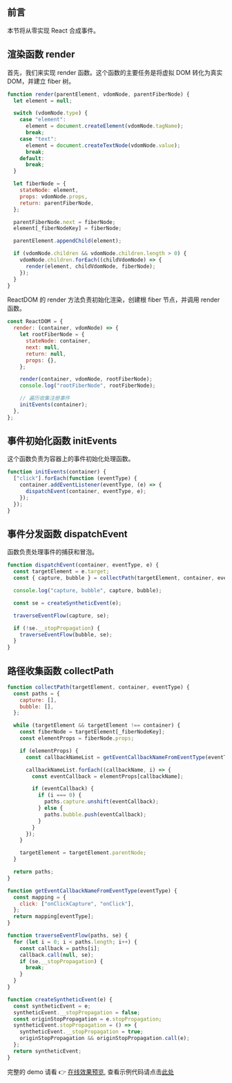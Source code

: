 ## 前言

本节将从零实现 React 合成事件。

## 渲染函数 render

首先，我们来实现 render 函数。这个函数的主要任务是将虚拟 DOM 转化为真实 DOM，并建立 fiber 树。

```js
function render(parentElement, vdomNode, parentFiberNode) {
  let element = null;

  switch (vdomNode.type) {
    case "element":
      element = document.createElement(vdomNode.tagName);
      break;
    case "text":
      element = document.createTextNode(vdomNode.value);
      break;
    default:
      break;
  }

  let fiberNode = {
    stateNode: element,
    props: vdomNode.props,
    return: parentFiberNode,
  };

  parentFiberNode.next = fiberNode;
  element[_fiberNodeKey] = fiberNode;

  parentElement.appendChild(element);

  if (vdomNode.children && vdomNode.children.length > 0) {
    vdomNode.children.forEach((childVdomNode) => {
      render(element, childVdomNode, fiberNode);
    });
  }
}
```

ReactDOM 的 render 方法负责初始化渲染，创建根 fiber 节点，并调用 render 函数。

```js
const ReactDOM = {
  render: (container, vdomNode) => {
    let rootFiberNode = {
      stateNode: container,
      next: null,
      return: null,
      props: {},
    };

    render(container, vdomNode, rootFiberNode);
    console.log("rootFiberNode", rootFiberNode);

    // 遍历收集注册事件
    initEvents(container);
  },
};
```

## 事件初始化函数 initEvents

这个函数负责为容器上的事件初始化处理函数。

```js
function initEvents(container) {
  ["click"].forEach(function (eventType) {
    container.addEventListener(eventType, (e) => {
      dispatchEvent(container, eventType, e);
    });
  });
}
```

## 事件分发函数 dispatchEvent

函数负责处理事件的捕获和冒泡。

```js
function dispatchEvent(container, eventType, e) {
  const targetElement = e.target;
  const { capture, bubble } = collectPath(targetElement, container, eventType);

  console.log("capture, bubble", capture, bubble);

  const se = createSyntheticEvent(e);

  traverseEventFlow(capture, se);

  if (!se.__stopPropagation) {
    traverseEventFlow(bubble, se);
  }
}
```

## 路径收集函数 collectPath

```js
function collectPath(targetElement, container, eventType) {
  const paths = {
    capture: [],
    bubble: [],
  };

  while (targetElement && targetElement !== container) {
    const fiberNode = targetElement[_fiberNodeKey];
    const elementProps = fiberNode.props;

    if (elementProps) {
      const callbackNameList = getEventCallbackNameFromEventType(eventType);

      callbackNameList.forEach((callbackName, i) => {
        const eventCallback = elementProps[callbackName];

        if (eventCallback) {
          if (i === 0) {
            paths.capture.unshift(eventCallback);
          } else {
            paths.bubble.push(eventCallback);
          }
        }
      });
    }

    targetElement = targetElement.parentNode;
  }

  return paths;
}

function getEventCallbackNameFromEventType(eventType) {
  const mapping = {
    click: ["onClickCapture", "onClick"],
  };
  return mapping[eventType];
}

function traverseEventFlow(paths, se) {
  for (let i = 0; i < paths.length; i++) {
    const callback = paths[i];
    callback.call(null, se);
    if (se.__stopPropagation) {
      break;
    }
  }
}

function createSyntheticEvent(e) {
  const syntheticEvent = e;
  syntheticEvent.__stopPropagation = false;
  const originStopPropagation = e.stopPropagation;
  syntheticEvent.stopPropagation = () => {
    syntheticEvent.__stopPropagation = true;
    originStopPropagation && originStopPropagation.call(e);
  };
  return syntheticEvent;
}
```

完整的 demo 请看 👉 [在线效果预览](https://chenxiaoyao6228.github.io/html-preview/?https://github.com/chenxiaoyao6228/fe-notes/blob/main/React源码/_demo/create-from-sratch/index.html), 查看示例代码请点击[此处](https://github.com/chenxiaoyao6228/fe-notes/blob/main/React源码/_demo/synthetic-event/index.html)
